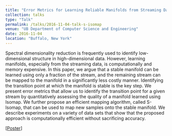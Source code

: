 ```yaml
---
title: "Error Metrics for Learning Reliable Manifolds from Streaming Data"
collection: talks
type: "Talk"
permalink: /talks/2016-11-04-talk-s-isomap
venue: "UB Department of Computer Science and Engineering"
date: 2016-11-04
location: "Buffalo, New York"
---
```


Spectral dimensionality reduction is frequently used to identify low-dimensional structure in high-dimensional data. However, learning manifolds, especially from the streaming data, is computationally and memory expensive. In this paper, we argue that a stable manifold can be learned using only a fraction of the stream, and the remaining stream can be mapped to the manifold in a significantly less costly manner. Identifying the transition point at which the manifold is stable is the key step. We present error metrics that allow us to identify the transition point for a given stream by quantitatively assessing the quality of a manifold learned using Isomap. We further propose an efficient mapping algorithm, called S-Isomap, that can be used to map new samples onto the stable manifold. We describe experiments on a variety of data sets that show that the proposed approach is computationally efficient without sacrificing accuracy.

[[Poster](https://schrilax.github.io/files/Mixer16.pdf)]
